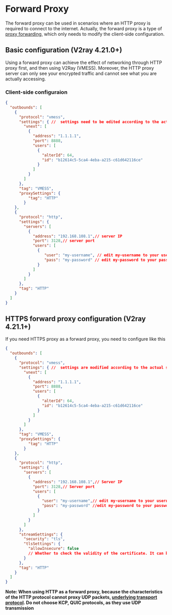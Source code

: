 # Forward Proxy
The forward proxy can be used in scenarios where an HTTP proxy is required to connect to the internet. Actually, the forward proxy is a type of [proxy forwarding](https://guide.v2fly.org/advanced/outboundproxy.html), which only needs to modify the client-side configuration.
## Basic configuration (V2ray 4.21.0+)
Using a forward proxy can achieve the effect of networking through HTTP proxy first, and then using V2Ray (VMESS). Moreover, the HTTP proxy server can only see your encrypted traffic and cannot see what you are actually accessing.
### Client-side configuraion
```json
{
  "outbounds": [
    {
      "protocol": "vmess",
      "settings": { //  settings need to be edited according to the actual situation
        "vnext": [
          {
            "address": "1.1.1.1",
            "port": 8888,
            "users": [
              {
                "alterId": 64,
                "id": "b12614c5-5ca4-4eba-a215-c61d642116ce"
              }
            ]
          }
        ]
      },
      "tag": "VMESS",
      "proxySettings": {
          "tag": "HTTP"  
        }
    },
    {
      "protocol": "http",
      "settings": {
        "servers": [
          {
            "address": "192.168.108.1",// server IP
            "port": 3128,// server port
            "users": [
              {
                 "user": "my-username", // edit my-username to your username
                 "pass": "my-password" // edit my-password to your password
              }
            ]
          }
        ]
      },
      "tag": "HTTP"
    }
  ]
}

```
## HTTPS forward proxy configuration (V2ray 4.21.1+)
If you need HTTPS proxy as a forward proxy, you need to configure like this
```json
{
  "outbounds": [
    {
      "protocol": "vmess",
      "settings": { //  settings are modified according to the actual situation
        "vnext": [
          {
            "address": "1.1.1.1",
            "port": 8888,
            "users": [
              {
                "alterId": 64,
                "id": "b12614c5-5ca4-4eba-a215-c61d642116ce"
              }
            ]
          }
        ]
      },
      "tag": "VMESS",
      "proxySettings": {
          "tag": "HTTP"  
        }
    },
    {
      "protocol": "http",
      "settings": {
        "servers": [
          {
            "address": "192.168.108.1",// Server IP
            "port": 3128,// Server port
            "users": [
              {
                "user": "my-username",// edit my-username to your username.
                "pass": "my-password" //edit my-password to your password.
              }
            ]
          }
        ]
      },
      "streamSettings": {
        "security": "tls",
        "tlsSettings": {
          "allowInsecure": false
          // Whether to check the validity of the certificate. It can be turned on in the case of a custom certificate (false to true).
        }
      },
      "tag": "HTTP"
    }
  ]
}
```
**Note: When using HTTP as a forward proxy, because the characteristics of the HTTP protocol cannot proxy UDP packets, [underlying transport protocol](https://www.v2fly.org/chapter_02/05_transport.html). Do not choose KCP, QUIC protocols, as they use UDP transmission**